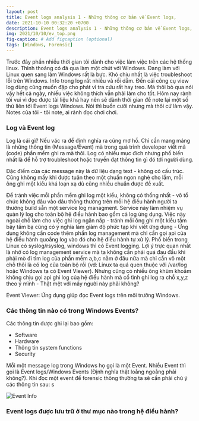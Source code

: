 ```yaml
---
layout: post
title: Event logs analysis 1 - Những thông cơ bản về Event logs,
date: 2021-10-10 00:32:20 +0700
description: Event logs analysis 1 - Những thông cơ bản về Event logs,
img: 2021/10/10/ev_top.png
fig-caption: # Add figcaption (optional)
tags: [Windows, Forensic]
---
```


Trước đây phần nhiều thời gian tôi dành cho việc làm việc trên các hệ thống linux. Thỉnh thoảng có đá qua làm một chút với Windows. Đang làm với Linux quen sang làm Windows rất là bực. Khó chịu nhất là việc troubleshoot lỗi trên Windows. Info trong log rất nhiều và rối dắm. Đến cái công cụ view log dùng cũng muốn đập cho phát vì tra cứu rất hay treo. Mà thôi bỏ qua nói vậy hết cả ngày, nhiều việc không thích vẫn phải làm cho tốt. Hôm nay rảnh tôi vui vì đọc được tài liệu khá hay nên sẽ dành thời gian để note lại một số thứ liên tới Event logs Windows. Nói thì buồn cười nhưng mà thôi cứ làm vậy. Notes của tôi - tôi note, ai rảnh đọc chơi chơi.

### Log và Event log

Log là cái gì? Nếu vác ra để định nghĩa ra cũng mơ hồ. Chỉ cần mang máng là những thông tin (Message/Event) mà trong quá trình developer viết mã (code) phần mềm ghi ra mà thôi. Log có nhiều mục đích nhưng phổ biến nhất là để hỗ trợ troubleshoot hoặc truyền đạt thông tin gì đó tới người dùng. 

Đặc điểm của các message này là dữ liệu dạng text - không có cấu trúc. Cũng không mấy khi được tuân theo một chuẩn ngon nghẻ cho lắm, mỗi ông ghi một kiểu khá loạn xạ dù cũng nhiều chuẩn được đề xuất. 

Để tránh việc mỗi phần mềm ghi log một kiểu, không có thống nhất - vô tổ chức không đâu vào đâu thông thường trên mỗi hệ điều hành người ta thường build sẵn một service log managment. Service này làm nhiệm vụ quản lý log cho toàn bộ hệ điều hành bao gồm cả log ứng dụng. Việc này ngoài chỗ làm cho việc ghi log ngăn nắp - tránh mỗi ông ghi một kiểu tầm bậy tầm bạ cũng có ý nghĩa làm giảm độ phức tạp khi viết ứng dụng - Ứng dụng không cần code thêm phần log management mà chỉ cần gọi api của hệ điều hành quoẳng log vào đó cho hệ điều hành tự xử lý. Phổ biến trong Linux có syslog/rsyslog, windows thì có Event logging. Lợi ý trực quan nhất là nhờ có log management service mà ta không cần phải quá đau đầu khi phải mò đi tìm log của phần mềm a,b,c nằm ở đâu nữa mà chỉ cần vô một chỗ thôi là có log của toàn bộ rồi (vd: Linux ta quá quen thuộc với /var/log hoặc Windows ta có Event Viewer). Nhưng cũng có nhiều ông khùm khoằm không chịu gọi api ghi log của hệ điều hành mà cố tình ghi log ra chỗ x,y,z theo ý mình - Thật mệt với mấy người này phải không?

Event Viewer: Ứng dụng giúp đọc Event logs trên môi trường Windows. 


### Các thông tin nào có trong Windows Events?

Các thông tin được ghi lại bao gồm:

* Software
* Hardware
* Thông tin system functions
* Security

Mỗi một message log trong Windows họ gọi là một Event. Nhiều Event thì gọi là Event logs/Windows Events (Định nghĩa thật loằng ngoằng phải không?). Khi đọc một event để forensic thông thường ta sẽ cần phải chú ý các thông tin sau:
s

![Event Info]( {{site.url}}/assets/img/2021/10/10/event_info.png)

### Event logs được lưu trữ ở thư mục nào trong hệ điều hành?






